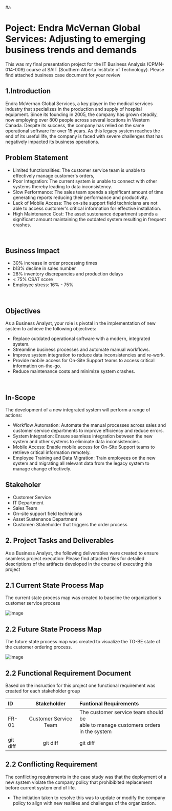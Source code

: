 #a<h1>Poject: Endra McVernan Global Services: Adjusting to emerging business trends and demands</h1>
This was my final presentation project for the IT Business Analysis (CPMN-014-009) course at SAIT (Southern Alberta Institute of Technology). Please find attached business case document for your review

<h2>1.Introduction</h2>

Endra McVernan Global Services, a key player in the medical services industry that specializes in the production and supply of hospital equipment. Since its founding in 2005, the company has grown steadily, now employing over 800 people across several locations in Western Canada. Despite its success, the company has relied on the same operational software for over 15 years. As this legacy system reaches the end of its useful life, the company is faced with severe challenges that has negatively impacted its business operations.

<h2>Problem Statement</h2> 

- Limited functionalities: The customer service team is unable to effectively manage customer's orders, 
- Poor Integration: The current system is unable to connect with other systems thereby leading to data inconsistency.
- Slow Performance: The sales team spends a significant amount of time generating reports reducing their performance and productivity. 
- Lack of Mobile Access: The on-site support field technicians are not able to access customer's critical information for effective installation.
- High Maintenance Cost: The asset sustenance department spends a significant amount maintaining the outdated system resulting in frequent crashes.
<br />

<h2>Business Impact</h2>

- 30% increase in order processing times
- b13% decline in sales number
- 28% inventory discrepancies and production delays
- < 75% CSAT score
- Employee stress: 16% - 75%
<br />

<h2>Objectives</h2> 
As a Business Analyst, your role is pivotal in the implementation of new system to achieve the following objectives:

- Replace outdated operational software with a modern, integrated system.
- Streamline business processes and automate manual workflows.
- Improve system integration to reduce data inconsistencies and re-work.
- Provide mobile access for On-Site Support teams to access critical information on-the-go.
- Reduce maintenance costs and minimize system crashes.
<br />

<h2>In-Scope</h2> 
The development of a new integrated system will perform a range of actions: 

- Workflow Automation: Automate the manual processes across sales and customer service departments to improve efficiency and reduce errors.
- System Integration: Ensure seamless integration between the new system and other systems to eliminate data inconsistencies.
- Mobile Access: Enable mobile access for On-Site Support teams to retrieve critical information remotely.
- Employee Training and Data Migration: Train employees on the new system and migrating all relevant data from the legacy system to manage change effectively.
  <br />

<h2>Stakeholer </h2> 

- Customer Service
- IT Department
- Sales Team
- On-site support field technicians
- Asset Sustenance Department
- Customer: Stakeholder that triggers the order process
   <br />

<h2>2. Project Tasks and Deliverables</h2>
As a Business Analyst, the following deliverables were created to ensure seamless project execution:
Please find attached files for detailed descriptions of the artifacts developed in the course of executing this project

<h2>2.1 Current State Process Map</h2>

The current state process map was created to baseline the organization's customer service process

![image](https://github.com/user-attachments/assets/56b9258d-94cc-4c6f-9250-2d3abc0c142f)

<h2>2.2 Future State Process Map</h2>
The future state process map was created to visualize the TO-BE state of the customer ordering process.

![image](https://github.com/user-attachments/assets/45bc1f52-e696-4dec-8dda-b20c06a88ce9)

<h2>2.2 Functional Requirement Document</h2>

Based on the insruction for this project one functional requirement was created for each stakeholder group

| ID           | Stakeholder           | Funtional Requirements |
| :---         |     :---:             |          :---          |
| FR-01        | Customer Service Team | The customer service team should be<br> able to manage customers orders in the system   |
| git diff     | git diff              | git diff               |

<h2>2.2 Conflicting Requirement</h2>
  
The conflicting requirements in the case study was that the deployment of a new system violate the company policy that prohibibited replacement before current system end of life.

- The initiation taken to resolve this was to update or modify the company policy to align with new realities and challenges of the organization. 













  




<!--
 ```diff
- text in red
+ text in green
! text in orange
# text in gray
@@ text in purple (and bold)@@
```
--!>
